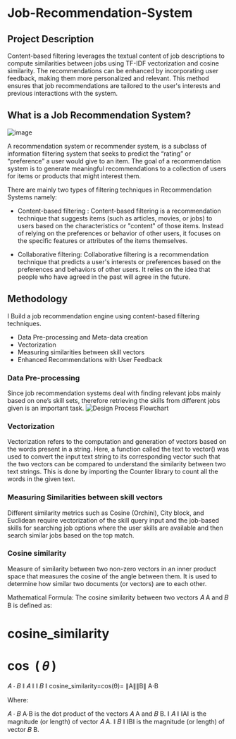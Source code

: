 # Job-Recommendation-System

## Project Description
Content-based filtering leverages the textual content of job descriptions to compute similarities between jobs using TF-IDF vectorization and cosine similarity. The recommendations can be enhanced by incorporating user feedback, making them more personalized and relevant. This method ensures that job recommendations are tailored to the user's interests and previous interactions with the system.

## What is a Job Recommendation System?

![image](https://github.com/Pacchu04/Job-Recommendation-System/assets/92878457/dda20c18-29f8-4ffb-93e2-5b8da6977907)

A recommendation system or recommender system, is a subclass of information filtering system that seeks to predict the “rating” or “preference” a user would give to an item. The goal of a recommendation system is to generate meaningful recommendations to a collection of users for items or products that might interest them.

There are mainly two types of filtering techniques in Recommendation Systems namely: 
* Content-based filtering : Content-based filtering is a recommendation technique that suggests items (such as articles, movies, or jobs) to users based on the characteristics or "content" of those items. Instead of relying on the preferences or behavior of other users, it focuses on the specific features or attributes of the items themselves.
  
* Collaborative filtering: Collaborative filtering is a recommendation technique that predicts a user's interests or preferences based on the preferences and behaviors of other users. It relies on the idea that people who have agreed in the past will agree in the future.

## Methodology
I Build a job recommendation engine using content-based filtering techniques.

* Data Pre-processing and Meta-data creation
* Vectorization
* Measuring similarities between skill vectors
* Enhanced Recommendations with User Feedback

### Data Pre-processing

Since job recommendation systems deal with finding relevant jobs mainly based on one’s skill sets, therefore retrieving the skills from different jobs given is an important task.
![Design Process Flowchart](https://github.com/Pacchu04/Job-Recommendation-System/assets/92878457/fb742d6a-83bc-4b16-8846-2b6152cc37fb)

### Vectorization

Vectorization refers to the computation and generation of vectors based on the words present in a string. Here, a function called the text to vector() was used to convert the input text string to its corresponding vector such that the two vectors can be compared to understand the similarity between two text strings. This is done by importing the Counter library to count all the words in the given text.

### Measuring Similarities between skill vectors

Different similarity metrics such as Cosine (Orchini), City block, and Euclidean require vectorization of the skill query input and the job-based skills for searching job options where the user skills are available and then search similar jobs based on the top match.

### Cosine similarity  
Measure of similarity between two non-zero vectors in an inner product space that measures the cosine of the angle between them. It is used to determine how similar two documents (or vectors) are to each other.

Mathematical Formula:
The cosine similarity between two vectors 
𝐴
A and 
𝐵
B is defined as:

cosine_similarity
=
cos
⁡
(
𝜃
)
=
𝐴
⋅
𝐵
∥
𝐴
∥
∥
𝐵
∥
cosine_similarity=cos(θ)= 
∥A∥∥B∥
A⋅B
​
 

Where:

𝐴
⋅
𝐵
A⋅B is the dot product of the vectors 
𝐴
A and 
𝐵
B.
∥
𝐴
∥
∥A∥ is the magnitude (or length) of vector 
𝐴
A.
∥
𝐵
∥
∥B∥ is the magnitude (or length) of vector 
𝐵
B.
